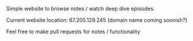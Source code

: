Simple website to browse notes / watch deep dive episodes.

Current website location: 67.205.129.245 (domain name coming soonish?)

Feel free to make pull requests for notes / functionality
